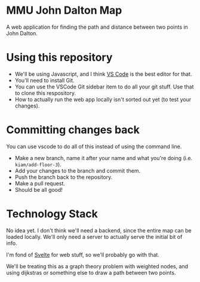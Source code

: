 # MMU John Dalton Map

A web application for finding the path and distance between two points in John Dalton.

# Using this repository

- We'll be using Javascript, and I think [VS Code](https://code.visualstudio.com) is the best editor for that.
- You'll need to install Git.
- You can use the VSCode Git sidebar item to do all your git stuff. Use that to clone this respository.
- How to actually run the web app locally isn't sorted out yet (to test your changes).

# Committing changes back

You can use vscode to do all of this instead of using the command line.

- Make a new branch, name it after your name and what you're doing (i.e. `kiam/add-floor-3`).
- Add your changes to the branch and commit them.
- Push the branch back to the repository.
- Make a pull request.
- Should be all good!

# Technology Stack

No idea yet. I don't think we'll need a backend, since the entire map can be loaded locally. We'll
only need a server to actually serve the initial bit of info.

I'm fond of [Svelte](https://svelte.dev) for web stuff, so we'll probably go with that.

We'll be treating this as a graph theory problem with weighted nodes, and using dijkstras or something else
to draw a path between two points.

